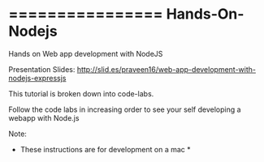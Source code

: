 ================
Hands-On-Nodejs
================

Hands on Web app development with NodeJS

Presentation Slides:
http://slid.es/praveen16/web-app-development-with-nodejs-expressjs

This tutorial is broken down into code-labs.

Follow the code labs in increasing order to see your self developing a webapp with Node.js

Note:
* These instructions are for development on a mac *
 
